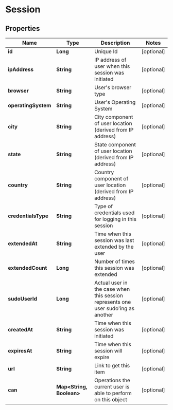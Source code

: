 # Session

## Properties
Name | Type | Description | Notes
------------ | ------------- | ------------- | -------------
**id** | **Long** | Unique Id |  [optional]
**ipAddress** | **String** | IP address of user when this session was initiated |  [optional]
**browser** | **String** | User&#x27;s browser type |  [optional]
**operatingSystem** | **String** | User&#x27;s Operating System |  [optional]
**city** | **String** | City component of user location (derived from IP address) |  [optional]
**state** | **String** | State component of user location (derived from IP address) |  [optional]
**country** | **String** | Country component of user location (derived from IP address) |  [optional]
**credentialsType** | **String** | Type of credentials used for logging in this session |  [optional]
**extendedAt** | **String** | Time when this session was last extended by the user |  [optional]
**extendedCount** | **Long** | Number of times this session was extended |  [optional]
**sudoUserId** | **Long** | Actual user in the case when this session represents one user sudo&#x27;ing as another |  [optional]
**createdAt** | **String** | Time when this session was initiated |  [optional]
**expiresAt** | **String** | Time when this session will expire |  [optional]
**url** | **String** | Link to get this item |  [optional]
**can** | **Map&lt;String, Boolean&gt;** | Operations the current user is able to perform on this object |  [optional]
